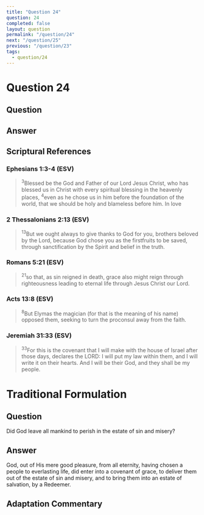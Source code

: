 ```yaml
---
title: "Question 24"
question: 24
completed: false
layout: question
permalink: "/question/24"
next: "/question/25"
previous: "/question/23"
tags:
  - question/24
---
```

# Question 24

## Question


## Answer


## Scriptural References
### Ephesians 1:3-4 (ESV)
> <sup>3</sup>Blessed be the God and Father of our Lord Jesus Christ, who has blessed us in Christ with every spiritual blessing in the heavenly places,
> <sup>4</sup>even as he chose us in him before the foundation of the world, that we should be holy and blameless before him. In love

### 2 Thessalonians 2:13 (ESV)
> <sup>13</sup>But we ought always to give thanks to God for you, brothers beloved by the Lord, because God chose you as the firstfruits to be saved, through sanctification by the Spirit and belief in the truth.

### Romans 5:21 (ESV)
> <sup>21</sup>so that, as sin reigned in death, grace also might reign through righteousness leading to eternal life through Jesus Christ our Lord.

### Acts 13:8 (ESV)
> <sup>8</sup>But Elymas the magician (for that is the meaning of his name) opposed them, seeking to turn the proconsul away from the faith.

### Jeremiah 31:33 (ESV)
> <sup>33</sup>For this is the covenant that I will make with the house of Israel after those days, declares the LORD: I will put my law within them, and I will write it on their hearts. And I will be their God, and they shall be my people.

# Traditional Formulation
## Question
Did God leave all mankind to perish in the estate of sin and misery?

## Answer
God, out of His mere good pleasure, from all eternity, having chosen a people to everlasting life, did enter into a covenant of grace, to deliver them out of the estate of sin and misery, and to bring them into an estate of salvation, by a Redeemer.

## Adaptation Commentary
